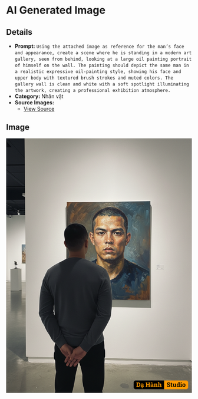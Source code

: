 # AI Generated Image

## Details
- **Prompt:** `Using the attached image as reference for the man’s face and appearance, create a scene where he is standing in a modern art gallery, seen from behind, looking at a large oil painting portrait of himself on the wall. The painting should depict the same man in a realistic expressive oil-painting style, showing his face and upper body with textured brush strokes and muted colors. The gallery wall is clean and white with a soft spotlight illuminating the artwork, creating a professional exhibition atmosphere.`
- **Category:** Nhân vật
- **Source Images:**
  - [View Source](https://raw.githubusercontent.com/lenzcomvth/ImageLibrary/main/Male.png)

## Image
![AI Generated Image](./image-2025-10-06T20-41-24-415Z-g360k.png)